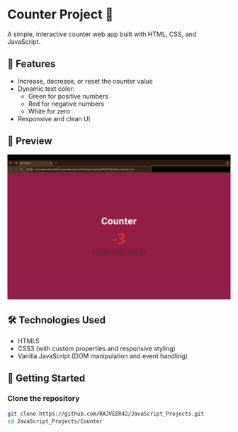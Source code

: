 # Counter Project 🧮

A simple, interactive counter web app built with HTML, CSS, and JavaScript.

## 🔧 Features

- Increase, decrease, or reset the counter value
- Dynamic text color:
  - Green for positive numbers
  - Red for negative numbers
  - White for zero
- Responsive and clean UI

## 📸 Preview

![Counter Screenshot](photo.png)

## 🛠️ Technologies Used

- HTML5
- CSS3 (with custom properties and responsive styling)
- Vanilla JavaScript (DOM manipulation and event handling)

## 🚀 Getting Started

### Clone the repository

```bash
git clone https://github.com/RAJVEER42/JavaScript_Projects.git
cd JavaScript_Projects/Counter
